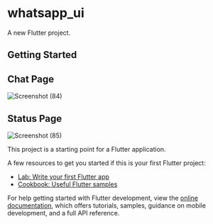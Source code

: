# whatsapp_ui

A new Flutter project.

## Getting Started


## Chat Page

![Screenshot (84)](https://github.com/adarsh4j/Whatsappui_clone/assets/78248655/625e6c9e-be25-4e09-98ad-573cd134a4d6)

## Status Page

![Screenshot (85)](https://github.com/adarsh4j/Whatsappui_clone/assets/78248655/3121cf06-fa34-4652-99d0-bd11dbf3b43d)

This project is a starting point for a Flutter application.

A few resources to get you started if this is your first Flutter project:

- [Lab: Write your first Flutter app](https://docs.flutter.dev/get-started/codelab)
- [Cookbook: Useful Flutter samples](https://docs.flutter.dev/cookbook)

For help getting started with Flutter development, view the
[online documentation](https://docs.flutter.dev/), which offers tutorials,
samples, guidance on mobile development, and a full API reference.

